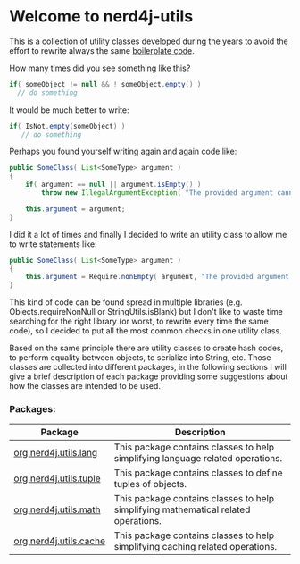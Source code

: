 # Welcome to nerd4j-utils

This is a collection of utility classes developed during the years to avoid
the effort to rewrite always the same [boilerplate code](https://en.wikipedia.org/wiki/Boilerplate_code).

How many times did you see something like this?

```java
if( someObject != null && ! someObject.empty() )
  // do something
```

It would be much better to write:

```java
if( IsNot.empty(someObject) )
   // do something
```

Perhaps you found yourself writing again and again code like:

```java
public SomeClass( List<SomeType> argument )
{
    if( argument == null || argument.isEmpty() )
        throw new IllegalArgumentException( "The provided argument cannot be null or empty" );

    this.argument = argument;
}
```

I did it a lot of times and finally I decided to write an utility class to allow
me to write statements like:

```java
public SomeClass( List<SomeType> argument )
{
    this.argument = Require.nonEmpty( argument, "The provided argument cannot be null or empty" );
}
```

This kind of code can be found spread in multiple libraries (e.g. Objects.requireNonNull or StringUtils.isBlank)
but I don't like to waste time searching for the right library (or worst, to rewrite every time the same code),
so I decided to put all the most common checks in one utility class.

Based on the same principle there are utility classes to create hash codes, to perform equality between objects, to serialize into String, etc.
Those classes are collected into different packages, in the following sections I will give a brief description of each package
providing some suggestions about how the classes are intended to be used.

### Packages:


Package | Description
--------|-------------
[org.nerd4j.utils.lang](package/lang.html)   | This package contains classes to help simplifying language related operations.
[org.nerd4j.utils.tuple](package/tuple.html) | This package contains classes to define tuples of objects.
[org.nerd4j.utils.math](package/math.html)   | This package contains classes to help simplifying mathematical related operations.
[org.nerd4j.utils.cache](package/cache.html) | This package contains classes to help simplifying caching related operations.
